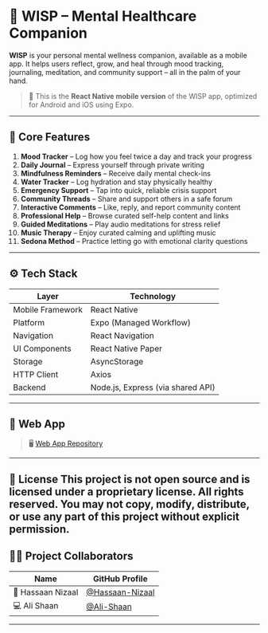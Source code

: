 # 📱 WISP – Mental Healthcare Companion

**WISP** is your personal mental wellness companion, available as a mobile app. It helps users reflect, grow, and heal through mood tracking, journaling, meditation, and community support – all in the palm of your hand.

> 📲 This is the **React Native mobile version** of the WISP app, optimized for Android and iOS using Expo.

---

## 🌟 Core Features

1. **Mood Tracker** – Log how you feel twice a day and track your progress  
2. **Daily Journal** – Express yourself through private writing  
3. **Mindfulness Reminders** – Receive daily mental check-ins  
4. **Water Tracker** – Log hydration and stay physically healthy  
5. **Emergency Support** – Tap into quick, reliable crisis support  
6. **Community Threads** – Share and support others in a safe forum  
7. **Interactive Comments** – Like, reply, and report community content  
8. **Professional Help** – Browse curated self-help content and links  
9. **Guided Meditations** – Play audio meditations for stress relief  
10. **Music Therapy** – Enjoy curated calming and uplifting music  
11. **Sedona Method** – Practice letting go with emotional clarity questions

---

## ⚙️ Tech Stack

| Layer             | Technology                                        |
|-------------------|----------------------------------------------------|
| Mobile Framework   | React Native
| Platform           | Expo (Managed Workflow)                           |
| Navigation         | React Navigation                                  |
| UI Components      | React Native Paper                                |
| Storage            | AsyncStorage                                      |
| HTTP Client        | Axios                                             |
| Backend            | Node.js, Express (via shared API)                 |

---

## 🔗 Web App

> 🖥️ [Web App Repository](https://github.com/Ali-Shaan/WISP_Web_App.git)  

---
📄 License
This project is not open source and is licensed under a proprietary license.
All rights reserved.
You may not copy, modify, distribute, or use any part of this project without explicit permission.
---

## 👨‍💻 Project Collaborators

| Name              | GitHub Profile                          |
|-------------------|------------------------------------------|
| 📱  Hassaan Nizaal  | [@Hassaan-Nizaal](https://github.com/hassannizaal) |
| 💻 Ali Shaan       | [@Ali-Shaan](https://github.com/Ali-Shaan) |


---

